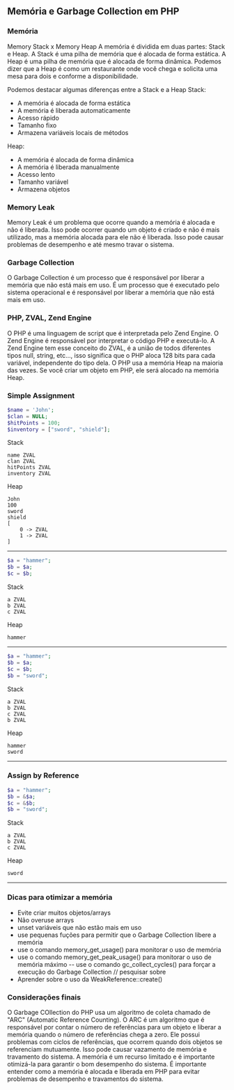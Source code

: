 ## Memória e Garbage Collection em PHP
### Memória

Memory Stack x Memory Heap
A memória é dividida em duas partes: Stack e Heap. A Stack é uma pilha de memória que é alocada de forma estática. A Heap é uma pilha de memória que é alocada de forma dinâmica.
Podemos dizer que a Heap é como um restaurante onde você chega e solicita uma mesa para dois e conforme a disponibilidade.

Podemos destacar algumas diferenças entre a Stack e a Heap
Stack: 
- A memória é alocada de forma estática
- A memória é liberada automaticamente
- Acesso rápido
- Tamanho fixo
- Armazena variáveis locais de métodos

Heap:
- A memória é alocada de forma dinâmica
- A memória é liberada manualmente
- Acesso lento
- Tamanho variável
- Armazena objetos

### Memory Leak
Memory Leak é um problema que ocorre quando a memória é alocada e não é liberada. Isso pode ocorrer quando um objeto é criado e não é mais utilizado, mas a memória alocada para ele não é liberada. Isso pode causar problemas de desempenho e até mesmo travar o sistema.

### Garbage Collection

O Garbage Collection é um processo que é responsável por liberar a memória que não está mais em uso. É um processo que é executado pelo sistema operacional e é responsável por liberar a memória que não está mais em uso.

### PHP, ZVAL, Zend Engine

O PHP é uma linguagem de script que é interpretada pelo Zend Engine. O Zend Engine é responsável por interpretar o código PHP e executá-lo.
A Zend Engine tem esse conceito do ZVAL, é a união de todos diferentes tipos null, string, etc..., isso significa que o PHP aloca 128 bits para cada variável, independente do tipo dela.
O PHP usa a memória Heap na maioria das vezes. Se você criar um objeto em PHP, ele será alocado na memória Heap.

### Simple Assignment

```php
$name = 'John';
$clan = NULL;
$hitPoints = 100;
$inventory = ["sword", "shield"];
```

Stack
```
name ZVAL 
clan ZVAL 
hitPoints ZVAL
inventory ZVAL
```

Heap
```
John
100
sword
shield
[
    0 -> ZVAL
    1 -> ZVAL
] 

```
--------------

```PHP
$a = "hammer";
$b = $a;
$c = $b;
```
Stack
```
a ZVAL
b ZVAL
c ZVAL
```
Heap
```
hammer
```
-------------

```PHP
$a = "hammer";
$b = $a;
$c = $b;
$b = "sword";
```

Stack
```
a ZVAL
b ZVAL
c ZVAL
b ZVAL
```
Heap
```
hammer
sword
```
--------------
### Assign by Reference

```PHP
$a = "hammer";
$b = &$a;
$c = &$b;
$b = "sword";
```

Stack 
```
a ZVAL
b ZVAL
c ZVAL
```
Heap
```
sword
```
-------------

### Dicas para otimizar a memória

- Evite criar muitos objetos/arrays
- Não overuse arrays
- unset variáveis que não estão mais em uso
- use pequenas fuções para permitir que o Garbage Collection libere a memória
- use o comando memory_get_usage() para monitorar o uso de memória
- use o comando memory_get_peak_usage() para monitorar o uso de memória máximo
-- use o comando gc_collect_cycles() para forçar a execução do Garbage Collection // pesquisar sobre
- Aprender sobre o uso da WeakReference::create() 

### Considerações finais

O Garbage COllection do PHP usa um algoritmo de coleta chamado de "ARC" (Automatic Reference Counting). O ARC é um algoritmo que é responsável por contar o número de referências para um objeto e liberar a memória quando o número de referências chega a zero.
Ele possui problemas com ciclos de referências, que ocorrem quando dois objetos se referenciam mutuamente. Isso pode causar vazamento de memória e travamento do sistema.
A memória é um recurso limitado e é importante otimizá-la para garantir o bom desempenho do sistema. É importante entender como a memória é alocada e liberada em PHP para evitar problemas de desempenho e travamentos do sistema.

